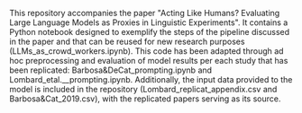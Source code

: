 This repository accompanies the paper "Acting Like Humans? Evaluating Large Language Models as Proxies in Linguistic Experiments".
It contains a Python notebook designed to exemplify the steps of the pipeline discussed in the paper and that can be reused for new research purposes (LLMs_as_crowd_workers.ipynb). 
This code has been adapted through ad hoc preprocessing and evaluation of model results per each study that has been replicated: Barbosa&DeCat_prompting.ipynb and Lombard_etal.__prompting.ipynb.
Additionally, the input data provided to the model is included in the repository (Lombard_replicat_appendix.csv and Barbosa&Cat_2019.csv), with the replicated papers serving as its source.



